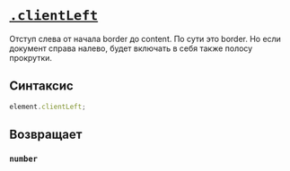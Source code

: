 # [`.clientLeft`](../index.md)

Отступ слева от начала border до content. По сути это border. Но если документ справа налево, будет включать в себя также полосу прокрутки.

## Синтаксис

```js
element.clientLeft;
```

## Возвращает

### `number`
